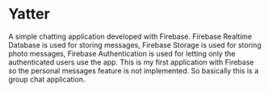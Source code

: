 # Yatter

A simple chatting application developed with Firebase. Firebase Realtime Database is used for storing messages, Firebase Storage is used for storing photo messages, Firebase Authentication is used for letting only the authenticated users use the app. This is my first application with Firebase so the personal messages feature is not implemented. So basically this is a group chat application.
